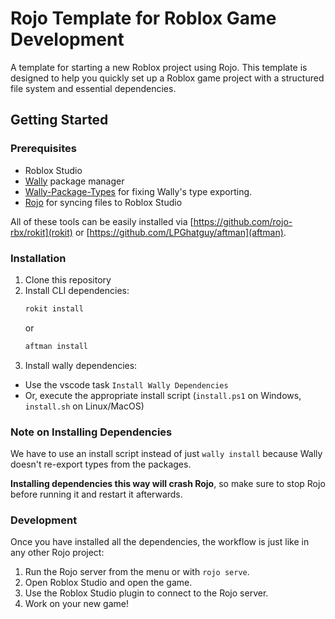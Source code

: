 # Rojo Template for Roblox Game Development

A template for starting a new Roblox project using Rojo. This template is designed to help you quickly set up a Roblox game project with a structured file system and essential dependencies.

## Getting Started

### Prerequisites

- Roblox Studio
- [Wally](https://github.com/UpliftGames/wally) package manager
- [Wally-Package-Types](https://github.com/JohnnyMorganz/wally-package-types) for fixing Wally's type exporting.
- [Rojo](https://github.com/rojo-rbx/rojo) for syncing files to Roblox Studio

All of these tools can be easily installed via [https://github.com/rojo-rbx/rokit](rokit) or [https://github.com/LPGhatguy/aftman](aftman).

### Installation

1. Clone this repository
2. Install CLI dependencies:
   ```bash
   rokit install
   ```
   or
   ```bash
   aftman install
   ```
3. Install wally dependencies:
- Use the vscode task `Install Wally Dependencies`
- Or, execute the appropriate install script (`install.ps1` on Windows, `install.sh` on Linux/MacOS)

### Note on Installing Dependencies

We have to use an install script instead of just `wally install` because Wally doesn't re-export types from the packages.

**Installing dependencies this way will crash Rojo**, so make sure to stop Rojo before running it and restart it afterwards.

### Development

Once you have installed all the dependencies, the workflow is just like in any other Rojo project:
1. Run the Rojo server from the menu or with `rojo serve`.
2. Open Roblox Studio and open the game.
3. Use the Roblox Studio plugin to connect to the Rojo server.
4. Work on your new game!